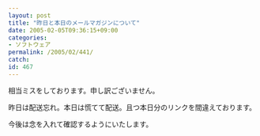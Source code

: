 ```yaml
---
layout: post
title: "昨日と本日のメールマガジンについて"
date: 2005-02-05T09:36:15+09:00
categories:
- ソフトウェア
permalink: /2005/02/441/
catch: 
id: 467
---
```

相当ミスをしております。申し訳ございません。

昨日は配送忘れ。本日は慌てて配送。且つ本日分のリンクを間違えております。

今後は念を入れて確認するようにいたします。